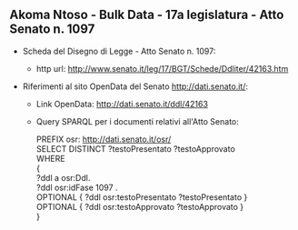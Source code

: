 ## Akoma Ntoso - Bulk Data - 17a legislatura - Atto Senato n. 1097 ##

* Scheda del Disegno di Legge - Atto Senato n. 1097:
	* http url: http://www.senato.it/leg/17/BGT/Schede/Ddliter/42163.htm

* Riferimenti al sito OpenData del Senato http://dati.senato.it/:
	* Link OpenData: http://dati.senato.it/ddl/42163
	* Query SPARQL per i documenti relativi all'Atto Senato:

        PREFIX osr: <http://dati.senato.it/osr/>  
		SELECT DISTINCT ?testoPresentato ?testoApprovato  
		WHERE  
		{  
		    ?ddl a osr:Ddl.  
		    ?ddl osr:idFase 1097 .  
		    OPTIONAL { ?ddl osr:testoPresentato ?testoPresentato }  
		    OPTIONAL { ?ddl osr:testoApprovato ?testoApprovato }  
		}
		